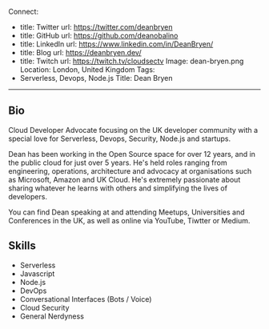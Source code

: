 Connect:
  - title: Twitter
    url: https://twitter.com/deanbryen
  - title: GitHub
    url: https://github.com/deanobalino
  - title: LinkedIn
    url: https://www.linkedin.com/in/DeanBryen/
  - title: Blog
    url: https://deanbryen.dev/
  - title: Twitch
    url: https://twitch.tv/cloudsectv
Image: dean-bryen.png
Location: London, United Kingdom
Tags:
  - Serverless, Devops, Node.js
Title: Dean Bryen
---
## Bio
Cloud Developer Advocate focusing on the UK developer community with a special love for Serverless, Devops, Security, Node.js and startups.

Dean has been working in the Open Source space for over 12 years, and in the public cloud for just over 5 years. He's held roles ranging from engineering, operations, architecture and advocacy at organisations such as Microsoft, Amazon and UK Cloud. He's extremely passionate about sharing whatever he learns with others and simplifying the lives of developers.

You can find Dean speaking at and attending Meetups, Universities and Conferences in the UK, as well as online via YouTube, Tiwtter or Medium.

## Skills
- Serverless
- Javascript
- Node.js
- DevOps
- Conversational Interfaces (Bots / Voice)
- Cloud Security
- General Nerdyness
